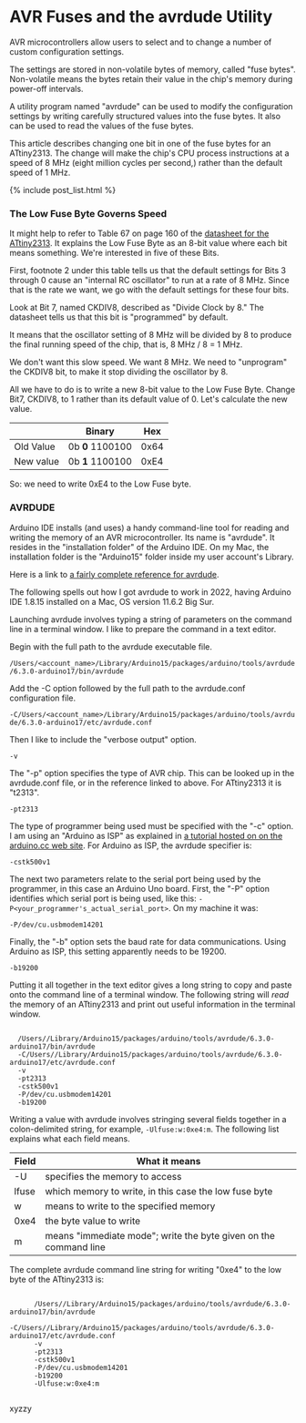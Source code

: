 # AVR Fuses and the avrdude Utility

AVR microcontrollers allow users to select and to change a number of custom configuration settings.

The settings are stored in non-volatile bytes of memory, called "fuse bytes". Non-volatile means the bytes retain their value in the chip's memory during power-off intervals.

A utility program named "avrdude" can be used to modify the configuration settings by writing carefully structured values into the fuse bytes. It also can be used to read the values of the fuse bytes.

This article describes changing one bit in one of the fuse bytes for an ATtiny2313. The change will make the chip's CPU process instructions at a speed of 8 MHz (eight million cycles per second,) rather than the default speed of 1 MHz.

<!-- the following produces a list of posts -->
{% include post_list.html %}

### The Low Fuse Byte Governs Speed
It might help to refer to Table 67 on page 160 of the [datasheet for the ATtiny2313](http://ww1.microchip.com/downloads/en/DeviceDoc/Atmel-2543-AVR-ATtiny2313_Datasheet.pdf). It explains the Low Fuse Byte as an 8-bit value where each bit means something. We're interested in five of these Bits.

First, footnote 2 under this table tells us that the default settings for Bits 3 through 0 cause an "internal RC oscillator" to run at a rate of 8 MHz. Since that is the rate we want, we go with the default settings for these four bits.

Look at Bit 7, named CKDIV8, described as "Divide Clock by 8." The datasheet tells us that this bit is "programmed" by default.

It means that the oscillator setting of 8 MHz will be divided by 8 to produce the final running speed of the chip, that is, 8 MHz / 8 = 1 MHz. 

We don't want this slow speed. We want 8 MHz. We need to "unprogram" the CKDIV8 bit, to make it stop dividing the oscillator by 8.

All we have to do is to write a new 8-bit value to the Low Fuse Byte. Change Bit7, CKDIV8, to 1 rather than its default value of 0. Let's calculate the new value.

<table>
  <thead>
    <tr>
      <th> </th>
      <th>Binary</th>
      <th>Hex</th>
    </tr>
  </thead>
  <tbody>
    <tr>
      <td>Old Value</td>
      <td>
        0b
        <span style="font-weight: bold;">0</span>
        1100100</td>
      <td>0x64</td>
    </tr>
    <tr>
      <td>New value</td>
      <td>
        0b
        <span style="font-weight: bold;">1</span>
        1100100</td>
      <td>0xE4</td>
    </tr>
  </tbody>
</table>


So: we need to write 0xE4 to the Low Fuse byte.

### AVRDUDE

Arduino IDE installs (and uses) a handy command-line tool for reading and writing the memory of an AVR microcontroller. Its name is "avrdude". It resides in the "installation folder" of the Arduino IDE. On my Mac, the installation folder is the "Arduino15" folder inside my user account's Library.

Here is a link to [a fairly complete reference for avrdude](https://www.nongnu.org/avrdude/user-manual/avrdude_3.html).

The following spells out how I got avrdude to work in 2022, having Arduino IDE 1.8.15 installed on a Mac, OS version 11.6.2 Big Sur. 

Launching avrdude involves typing a string of parameters on the command line in a terminal window. I like to prepare the command in a text editor.

Begin with the full path to the avrdude executable file.

```/Users/<account_name>/Library/Arduino15/packages/arduino/tools/avrdude/6.3.0-arduino17/bin/avrdude```

Add the -C option followed by the full path to the avrdude.conf configuration file.

<code>&#8209;C/Users/<account_name>/Library/Arduino15/packages/arduino/tools/avrdude/6.3.0-arduino17/etc/avrdude.conf</code>

Then I like to include the "verbose output" option.

```-v```

The "-p" option specifies the type of AVR chip. This can be looked up in the avrdude.conf file, or in the reference linked to above. For ATtiny2313 it is "t2313".

```-pt2313```

The type of programmer being used must be specified with the "-c" option. I am using an "Arduino as ISP" as explained in [a tutorial hosted on on the arduino.cc web site](https://docs.arduino.cc/built-in-examples/arduino-isp/ArduinoISP). For Arduino as ISP, the avrdude specifier is:

```-cstk500v1```

The next two parameters relate to the serial port being used by the programmer, in this case an Arduino Uno board. First, the "-P" option identifies which serial port is being used, like this: ```-P<your_programmer's_actual_serial_port>```.  On my machine it was:

```-P/dev/cu.usbmodem14201```

Finally, the "-b" option sets the baud rate for data communications. Using Arduino as ISP, this setting apparently needs to be 19200.

```-b19200```

Putting it all together in the text editor gives a long string to copy and paste onto the command line of a terminal window. The following string will *read* the memory of an ATtiny2313 and print out useful information in the terminal window.

<code>
  /Users/<account_name>/Library/Arduino15/packages/arduino/tools/avrdude/6.3.0-arduino17/bin/avrdude
  &#8209;C/Users/<account_name>/Library/Arduino15/packages/arduino/tools/avrdude/6.3.0-arduino17/etc/avrdude.conf 
  &#8209;v 
  &#8209;pt2313 
  &#8209;cstk500v1 
  &#8209;P/dev/cu.usbmodem14201 
  &#8209;b19200
</code>

Writing a value with avrdude involves stringing several fields together in a colon-delimited string, for example, ```-Ulfuse:w:0xe4:m```. The following list explains what each field means.

|Field|What it means|
|---|---|
|-U| specifies the memory to access |
|lfuse| which memory to write, in this case the low fuse byte |
|w| means to write to the specified memory |
|0xe4| the byte value to write |
|m| means "immediate mode"; write the byte given on the command line |

The complete avrdude command line string for writing "0xe4" to the low byte of the ATtiny2313 is:

  <div>
    <code>
      /Users/<account_name>/Library/Arduino15/packages/arduino/tools/avrdude/6.3.0-arduino17/bin/avrdude
      &#8209;C/Users/<account_name>/Library/Arduino15/packages/arduino/tools/avrdude/6.3.0-arduino17/etc/avrdude.conf 
      &#8209;v 
      &#8209;pt2313 
      &#8209;cstk500v1 
      &#8209;P/dev/cu.usbmodem14201 
      &#8209;b19200 
      &#8209;Ulfuse:w:0xe4:m
    </code>
  </div>
  
  xyzzy
